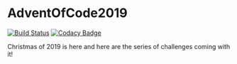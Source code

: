 # AdventOfCode2019
[![Build Status](https://dev.azure.com/almantusk/AdventOfCode/_apis/build/status/Almantask.AdventOfCode2019?branchName=master)](https://dev.azure.com/almantusk/AdventOfCode/_build/latest?definitionId=3&branchName=master) [![Codacy Badge](https://api.codacy.com/project/badge/Grade/992372a4e0ad432f998841765f217c6f)](https://www.codacy.com/manual/Almantask/AdventOfCode2019?utm_source=github.com&amp;utm_medium=referral&amp;utm_content=Almantask/AdventOfCode2019&amp;utm_campaign=Badge_Grade)

Christmas of 2019 is here and here are the series of challenges coming with it!
